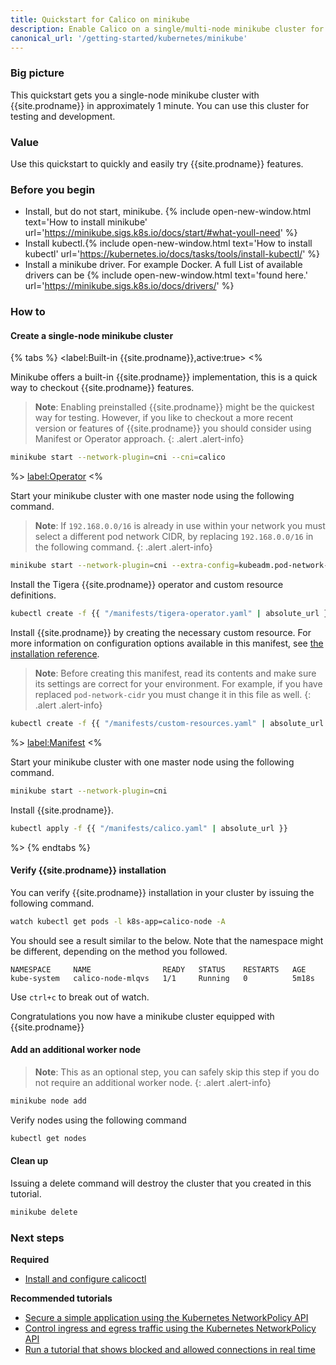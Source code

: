 ```yaml
---
title: Quickstart for Calico on minikube
description: Enable Calico on a single/multi-node minikube cluster for testing or development in under 1 minute.
canonical_url: '/getting-started/kubernetes/minikube'
---
```


### Big picture

This quickstart gets you a single-node minikube cluster with {{site.prodname}}
in approximately 1 minute. You can use this cluster for testing and
development.

### Value

Use this quickstart to quickly and easily try {{site.prodname}} features.

### Before you begin

- Install, but do not start, minikube. {% include open-new-window.html text='How to install minikube' url='https://minikube.sigs.k8s.io/docs/start/#what-youll-need' %}
- Install kubectl.{% include open-new-window.html text='How to install kubectl' url='https://kubernetes.io/docs/tasks/tools/install-kubectl/' %}
- Install a minikube driver. For example Docker. A full List of available drivers can be {% include open-new-window.html  text='found here.' url='https://minikube.sigs.k8s.io/docs/drivers/' %}

### How to

#### Create a single-node minikube cluster

{% tabs %}
<label:Built-in {{site.prodname}},active:true>
<%

Minikube offers a built-in {{site.prodname}} implementation, this is a quick way to checkout {{site.prodname}} features.

> **Note**: Enabling preinstalled {{site.prodname}} might be the quickest way for testing. However, if you like to checkout a more recent version or features of {{site.prodname}} you should consider using Manifest or Operator approach.
{: .alert .alert-info}

```bash
minikube start --network-plugin=cni --cni=calico
```

%>
<label:Operator>
<%

Start your minikube cluster with one master node using the following command.

> **Note**: If `192.168.0.0/16` is already in use within your network you must select a different pod network CIDR, by replacing `192.168.0.0/16` in the following command.
{: .alert .alert-info}

```bash
minikube start --network-plugin=cni --extra-config=kubeadm.pod-network-cidr=192.168.0.0/16
```

Install the Tigera {{site.prodname}} operator and custom resource definitions.

```bash
kubectl create -f {{ "/manifests/tigera-operator.yaml" | absolute_url }}
```

Install {{site.prodname}} by creating the necessary custom resource. For more information on configuration options available in this manifest, see [the installation reference]({{site.baseurl}}/reference/installation/api).

> **Note**: Before creating this manifest, read its contents and make sure its settings are correct for your environment. For example,
> if you have replaced `pod-network-cidr` you must change it in this file as well.
{: .alert .alert-info}

```bash
kubectl create -f {{ "/manifests/custom-resources.yaml" | absolute_url }}
```

%>
<label:Manifest>
<%

Start your minikube cluster with one master node using the following command.

```bash
minikube start --network-plugin=cni 
```

Install {{site.prodname}}.

```bash
kubectl apply -f {{ "/manifests/calico.yaml" | absolute_url }}
```

%>
{% endtabs %}

#### Verify {{site.prodname}} installation

You can verify {{site.prodname}} installation in your cluster by issuing the following command.

```bash
watch kubectl get pods -l k8s-app=calico-node -A
```

You should see a result similar to the below. Note that the namespace might be different, depending on the method you followed.

```
NAMESPACE     NAME                READY   STATUS    RESTARTS   AGE
kube-system   calico-node-mlqvs   1/1     Running   0          5m18s
```

Use `ctrl+c` to break out of watch.

Congratulations you now have a minikube cluster equipped with {{site.prodname}}

#### Add an additional worker node

> **Note**: This as an optional step, you can safely skip this step if you do not require an additional worker node.
{: .alert .alert-info}

```bash
minikube node add
```

Verify nodes using the following command

```bash
kubectl get nodes
```
#### Clean up

Issuing a delete command will destroy the cluster that you created in this tutorial.

```bash
minikube delete
```


### Next steps

**Required**
- [Install and configure calicoctl]({{site.basurl}}/getting-started/clis/calicoctl/install)

**Recommended tutorials**
- [Secure a simple application using the Kubernetes NetworkPolicy API]({{site.basurl}}/security/tutorials/kubernetes-policy-basic)
- [Control ingress and egress traffic using the Kubernetes NetworkPolicy API]({{site.basurl}}/security/tutorials/kubernetes-policy-advanced)
- [Run a tutorial that shows blocked and allowed connections in real time]({{site.basurl}}/security/tutorials/kubernetes-policy-demo/kubernetes-demo)
  
